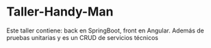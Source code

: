 # Taller-Handy-Man
Este taller contiene: back en SpringBoot, front en Angular. Además de pruebas unitarias y es un CRUD de servicios técnicos
